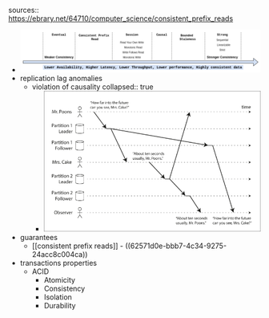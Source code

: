 sources:: https://ebrary.net/64710/computer_science/consistent_prefix_reads

- ![image.png](../assets/image_1649876038449_0.png)
- replication lag anomalies
	- violation of causality
	  collapsed:: true
		- ![image.png](../assets/image_1649876403154_0.png)
- guarantees
	- [[consistent prefix reads]] - ((62571d0e-bbb7-4c34-9275-24acc8c004ca))
- transactions properties
	- ACID
		- Atomicity
		- Consistency
		- Isolation
		- Durability